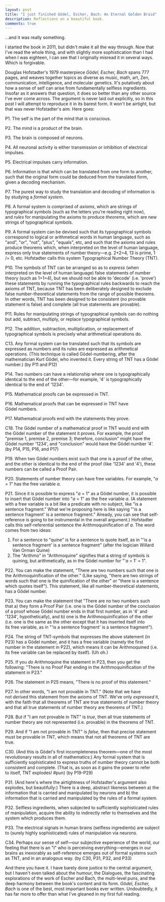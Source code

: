 ```yaml
---
layout: post
title: "I just finished Gödel, Escher, Bach: An Eternal Golden Braid"
description: Reflections on a beautiful book.
comments: true
---
```


...and it was really something.

I started the book in 2011, but didn't make it all the way through. Now that I've read the whole thing, and with slightly more sophistication than I had when I was eighteen, I can see that I originally misread it in several ways. Which is forgivable.

Douglas Hofstadter's 1979 masterpiece <em>Gödel, Escher, Bach</em> spans 777 pages, and weaves together topics as diverse as music, math, art, Zen, communication, intelligence, and molecular genetics. It's putatively about how a sense of self can arise from fundamentally selfless ingredients. Insofar as it answers that question, it does so better than any other source I've ever come across. The argument is never laid out explicitly, so in this post I will attempt to reproduce it in its barest form. It won't be airtight, but that was never Hofstadter's aim. Here goes:

P1. The self is the part of the mind that is conscious.

P2. The mind is a product of the brain.

P3. The brain is composed of neurons.

P4. All neuronal activity is either transmission or inhibition of electrical impulses.

P5. Electrical impulses carry information.

P6. Information is that which can be translated from one form to another, such that the original form could be deduced from the translated form, given a decoding mechanism.

P7. The purest way to study the translation and decoding of information is by studying a <em>formal system</em>.

P8. A formal system is comprised of <em>axioms</em>, which are strings of typographical symbols (such as the letters you're reading right now), and <em>rules</em> for manipulating the axioms to produce <em>theorems</em>, which are new strings of typographical symbols.

P9. A formal system can be devised such that its typographical symbols correspond to logical or arithmetical words in human language, such as "and", "or", "not", "plus", "equals", etc, and such that the axioms and rules produce theorems which, when interpreted on the level of human language, express only true statements of number theory—e.g. 2+2=4, 13 is prime, 1 /= 0, etc. Hofstadter calls this system Typographical Number Theory (TNT).

P10. The symbols of TNT can be arranged so as to <em>express</em> (when interpreted on the level of human language) false statements of number theory (such as 1+1=4), but we should not be able to 'decode' (i.e. 'prove') these statements by running the typographical rules backwards to reach the axioms of TNT, because TNT has been deliberately designed to exclude false number-theoretical statements from the range of possible theorems. In other words, TNT has been designed to be consistent (no provable statement is false) and complete (all true statements are provable).

P11. Rules for manipulating strings of typographical symbols can do nothing but add, subtract, multiply, or replace typographical symbols.

P12. The addition, subtraction, multiplication, or replacement of typographical symbols is precisely what arithmetical operations do.

C13. Any formal system can be translated such that its symbols are expressed as numbers and its rules are expressed as arithmetical operations. (This technique is called Gödel-numbering, after the mathematician Kurt Gödel, who invented it. Every string of TNT has a Gödel number.) (by P11 and P12)

P14. Two numbers can have a relationship where one is typographically identical to the end of the other—for example, '4' is typographically identical to the end of '1234'.

P15. Mathematical proofs can be expressed in TNT.

P16. Mathematical proofs that can be expressed in TNT have Gödel numbers.

P17. Mathematical proofs end with the statements they prove.

C18. The Gödel number of a mathematical proof in TNT would end with the Gödel number of the statement it proves. For example, the proof "premise 1, premise 2, premise 3; therefore, conclusion" might have the Gödel number '1234', and "conclusion" would have the Gödel number '4'. (by P14, P15, P16, and P17)

P19. When two Gödel numbers exist such that one is a proof of the other, and the other is identical to the end of the proof (like '1234' and '4'), these numbers can be called a Proof Pair.

P20. Statements of number theory can have free variables. For example, "<em>a</em> = 1" has the free variable <em>a</em>.

P21. Since it is possible to express "<em>a</em> = 1" as a Gödel number, it is possible to insert that Gödel number into "<em>a</em> = 1" as the free variable <em>a</em>. (A statement with a free variable is a bit like a predicate with no subject, like "is a sentence fragment." What we're proposing here is like saying "'is a sentence fragment' is a sentence fragment." Already, you can see that self-reference is going to be instrumental in the overall argument.) Hofstadter calls this self-referential sentence the Arithmoquinification of <em>a</em>. The word comes from two ideas:
<ol>
	<li>For a sentence to "quine" is for a sentence to quote itself, as in "'is a sentence fragment' is a sentence fragment" (after the logician Willard Van Orman Quine)</li>
	<li>The "Arithmo" in "Arithmoquine" signifies that a string of symbols is quining, but arithmetically, as in the Gödel number for "'<em>a</em> = 1' = 1".</li>
</ol>
P22. You can make the statement, "There are two numbers such that one is the Arithmoquinification of the other." (Like saying, "there are two strings of words such that one is the quinification of the other" or "there is a sentence which quotes itself"). This statement, like all number-theoretical statements, has a Gödel number.

P23. You can make the statement that "There are no two numbers such that a) they form a Proof Pair (i.e. one is the Gödel number of the conclusion of a proof whose Gödel number ends in that first number, as in '4' and '1234', hypothetically), and b) one is the Arithmoquinification of the other (i.e. one is the same as the other except that it has inserted itself into its free variable, as in "'is a sentence fragment' is a sentence fragment").

P24. The string of TNT-symbols that expresses the above statement (in P23) has a Gödel number, and it has a free variable (namely the first number in the statement in P22), which means it can be Arithmoquined (i.e. its free variable can be replaced by itself). (Uh oh.)

P25. If you <em>do</em> Arithmoquine the statement in P23, then you get the following: "There is no Proof Pair ending in the Arithmoquinification of the statement in P23."

P26. The statement in P25 means, "There is no proof of this statement."

P27. In other words, "I am not provable in TNT." (Note that we have not <em>derived</em> this statement from the axioms of TNT. We've only <em>expressed</em> it, with the faith that all theorems of TNT are true statements of number theory and that all true statements of number theory are theorems of TNT.)

P28. But if "I am not provable in TNT" is <em>true</em>, then all true statements of number theory are not represented (i.e. provable) in the theorems of TNT.

P29. And if "I am not provable in TNT" is <em>false</em>, then that precise statement must be provable in TNT, which means that not all theorems of TNT are true.

C30. (And this is Gödel's first incompleteness theorem—one of the most revolutionary results in all of mathematics:) Any formal system that is sufficiently sophisticated to express truths of number theory cannot be both consistent and complete. (That is, as soon as it gains the power to refer to itself, TNT explodes! #pun) (by P19-P29)

P31. (And here's where the airtightness of Hofstadter's argument also explodes, but beautifully:) There is a deep, abstract likeness between a) the information that is carried and manipulated by neurons and b) the information that is carried and manipulated by the rules of a formal system.

P32. Selfless ingredients, when subjected to sufficiently sophisticated rules of manipulation, acquire the ability to indirectly refer to themselves and the system which produces them.

P33. The electrical signals in human brains (selfless ingredients) are subject to (surely highly sophisticated) rules of manipulation via neurons.

C34. Perhaps our sense of self—our subjective experience of the world, our feeling that there is an "I" who is perceiving everything—emerges in our brains as inexorably as self-reference emerges out of formal systems such as TNT, and in an analogous way. (by C30, P31, P32, and P33)

And there you have it. I have barely done justice to the central argument, but I haven't even talked about the humour, the Dialogues, the fascinating explorations of the work of Escher and Bach, the multi-level puns, and the deep harmony between the book's content and its form. <em>Gödel, Escher, Bach</em> is one of the best, most important books ever written. Undoubtedly, it has far more to offer than what I've gleaned in my first full reading.